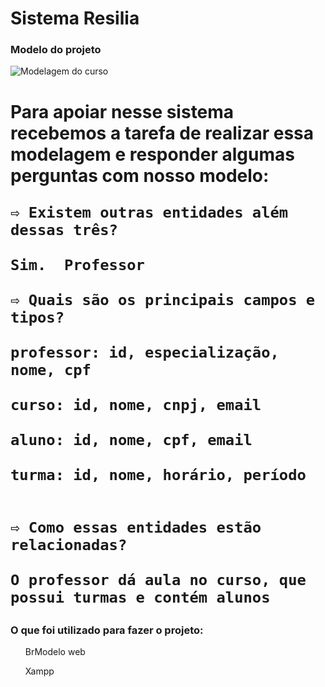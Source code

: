 # Sistema Resilia



<h3>
    Modelo do projeto
</h3>

![Modelagem do curso](https://user-images.githubusercontent.com/114101613/215288235-b133a73b-674a-44d7-8066-dd22532dced3.PNG)


<h1>Para apoiar nesse sistema recebemos a tarefa de realizar essa modelagem
    e responder algumas perguntas com nosso modelo:
    
    ⇨ Existem outras entidades além dessas três?
    
    Sim.  Professor
    
    ⇨ Quais são os principais campos e tipos?
    
    professor: id, especialização, nome, cpf
    
    curso: id, nome, cnpj, email
    
    aluno: id, nome, cpf, email 
    
    turma: id, nome, horário, período
    
    
    ⇨ Como essas entidades estão relacionadas?
    
    O professor dá aula no curso, que possui turmas e contém alunos
</h1>

<h3>
    O que foi utilizado para fazer o projeto:
</h3>

<ul>
    BrModelo web
</ul>

<ul>
    Xampp 
</ul>
